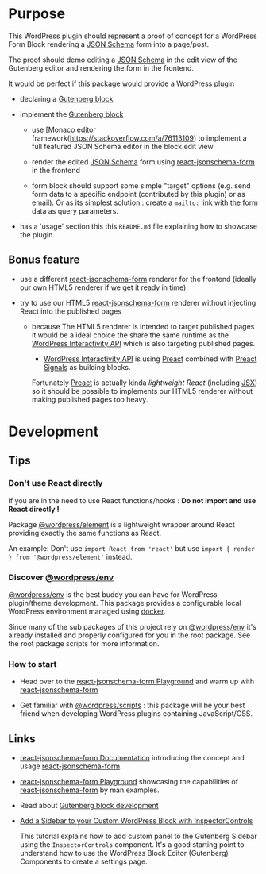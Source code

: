 # Purpose

This WordPress plugin should represent a proof of concept for a WordPress Form Block rendering a [JSON Schema](https://rjsf-team.github.io/react-jsonschema-form/) form into a page/post. 

The proof should demo editing a [JSON Schema](https://rjsf-team.github.io/react-jsonschema-form/) in the edit view of the Gutenberg editor and rendering the form in the frontend. 

It would be perfect if this package would provide a WordPress plugin 

- declaring a [Gutenberg block](https://developer.wordpress.org/block-editor/getting-started/fundamentals/) 

- implement the [Gutenberg block](https://developer.wordpress.org/block-editor/getting-started/fundamentals/) 

  - use [Monaco editor framework(https://stackoverflow.com/a/76113109) to implement a full featured JSON Schema editor in the block edit view

  - render the edited [JSON Schema](https://rjsf-team.github.io/react-jsonschema-form/) form using [react-jsonschema-form](https://github.com/rjsf-team/react-jsonschema-form) in the frontend

  - form block should support some simple "target" options (e.g. send form data to a specific endpoint (contributed by this plugin) or as email). Or as its simplest solution : create a `mailto:` link with the form data as query parameters.

- has a 'usage' section this this `README.md` file explaining how to showcase the plugin

## Bonus feature

- use a different [react-jsonschema-form](https://github.com/rjsf-team/react-jsonschema-form) renderer for the frontend (ideally our own HTML5 renderer if we get it ready in time)

- try to use our HTML5 [react-jsonschema-form](https://github.com/rjsf-team/react-jsonschema-form) renderer without injecting React into the published pages

  - because The HTML5 renderer is intended to target published pages it would be a ideal choice the share the same runtime as the [WordPress Interactivity API](https://make.wordpress.org/core/2023/03/30/proposal-the-interactivity-api-a-better-developer-experience-in-building-interactive-blocks/) which is also targeting published pages.

    - [WordPress Interactivity API](https://make.wordpress.org/core/2023/03/30/proposal-the-interactivity-api-a-better-developer-experience-in-building-interactive-blocks/) is using [Preact](https://preactjs.com/) combined with [Preact Signals](https://github.com/preactjs/signals) as building blocks.

    Fortunately [Preact](https://preactjs.com/) is actually kinda _lightweight React_ (including [JSX](https://en.wikipedia.org/wiki/JSX_(JavaScript))) so it should be possible to implements our HTML5 renderer without making published pages too heavy.


# Development

## Tips

### Don't use React directly

If you are in the need to use React functions/hooks : **Do not import and use React directly !** 

Package [@wordpress/element](https://developer.wordpress.org/block-editor/reference-guides/packages/packages-element/) is a lightweight wrapper around React providing exactly the same functions as React. 

An example: Don't use `import React from 'react'` but use `import { render } from '@wordpress/element'` instead. 

### Discover [@wordpress/env](https://developer.wordpress.org/block-editor/reference-guides/packages/packages-env/)

[@wordpress/env](https://developer.wordpress.org/block-editor/reference-guides/packages/packages-env/) is the best buddy you can have for WordPress plugin/theme development. This package provides a configurable local WordPress environment managed using [docker](https://docker.io).

Since many of the sub packages of this project rely on [@wordpress/env](https://developer.wordpress.org/block-editor/reference-guides/packages/packages-env/) it's already installed and properly configured for you in the root package. See the root package scripts for more information.

### How to start

* Head over to the [react-jsonschema-form Playground](https://rjsf-team.github.io/react-jsonschema-form/) and warm up with [react-jsonschema-form](https://rjsf-team.github.io/react-jsonschema-form/) 

- Get familiar with [@wordpress/scripts](https://developer.wordpress.org/block-editor/reference-guides/packages/packages-scripts/) : this package will be your best friend when developing WordPress plugins containing JavaScript/CSS. 

## Links

- [react-jsonschema-form Documentation](https://rjsf-team.github.io/react-jsonschema-form/docs/) introducing the concept and usage  [react-jsonschema-form](https://github.com/rjsf-team/react-jsonschema-form).

- [react-jsonschema-form Playground](https://rjsf-team.github.io/react-jsonschema-form/) showcasing the capabilities of [react-jsonschema-form](https://github.com/rjsf-team/react-jsonschema-form) by man examples.

- Read about [Gutenberg block development](https://developer.wordpress.org/block-editor/getting-started/fundamentals/)

- [Add a Sidebar to your Custom WordPress Block with InspectorControls](https://wholesomecode.net/add-sidebar-to-your-custom-wordpress-block-with-inspectorcontrols/)

  This tutorial explains how to add custom panel to the Gutenberg Sidebar using the `InspectorControls` component. It's a good starting point to understand how to use the WordPress Block Editor (Gutenberg) Components to create a settings page.
